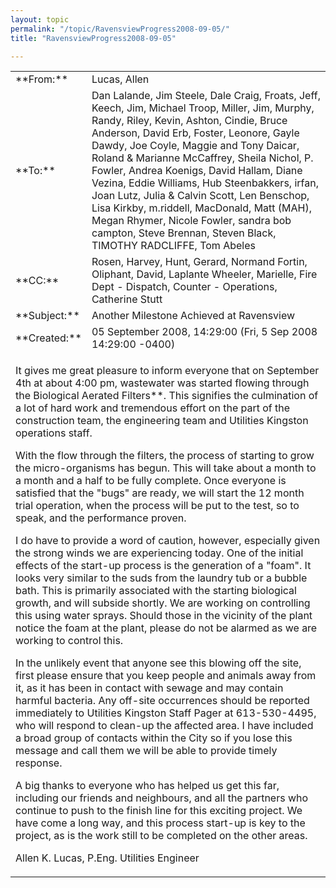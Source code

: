```yaml
---
layout: topic
permalink: "/topic/RavensviewProgress2008-09-05/"
title: "RavensviewProgress2008-09-05"

---
```


<table>
<tr><td>**From:**</td><td>Lucas, Allen</td></tr>
<tr><td>**To:**</td><td>
Dan Lalande, Jim Steele, Dale Craig, Froats, Jeff, Keech, Jim, Michael Troop, Miller, Jim, Murphy, Randy, Riley, Kevin, Ashton, Cindie, Bruce Anderson, David Erb, Foster, Leonore, Gayle Dawdy, Joe Coyle, Maggie and Tony Daicar, Roland & Marianne McCaffrey, Sheila Nichol, P. Fowler, Andrea Koenigs, David Hallam, Diane Vezina, Eddie Williams, Hub Steenbakkers, irfan, Joan Lutz, Julia & Calvin Scott, Len Benschop, Lisa Kirkby, m.riddell, MacDonald, Matt (MAH), Megan Rhymer, Nicole Fowler, sandra bob campton, Steve Brennan, Steven Black, TIMOTHY RADCLIFFE, Tom Abeles</td></tr>
<tr><td>**CC:**</td><td>Rosen, Harvey, Hunt, Gerard, Normand Fortin, Oliphant, David, Laplante Wheeler, Marielle, Fire Dept - Dispatch, Counter - Operations, Catherine Stutt</td></tr>
<tr><td>**Subject:**</td><td>Another Milestone Achieved at Ravensview</td></tr>
<tr><td>**Created:**</td><td>05 September 2008, 14:29:00  (Fri, 5 Sep 2008 14:29:00 -0400)</td></tr>
<tr><td colspan="2">

It gives me great pleasure to inform everyone that on September 4th at about 4:00 pm, wastewater was started flowing
through the Biological Aerated Filters**.
This signifies the culmination of a lot of hard work and tremendous effort on the part of the construction team,
the engineering team and Utilities Kingston operations staff.

With the flow through the filters, the process of starting to grow the micro-organisms has begun.
This will take about a month to a month and a half to be fully complete. Once everyone is satisfied that the "bugs" are ready,
we will start the 12 month trial operation, when the process will be put to the test, so to speak, and the performance proven.

I do have to provide a word of caution, however, especially given the strong winds we are experiencing today.
One of the initial effects of the start-up process is the generation of a "foam".
It looks very similar to the suds from the laundry tub or a bubble bath. This is primarily associated with the starting biological growth, and will subside shortly. We are working on controlling this using water sprays. Should those in the vicinity of the plant notice the foam at the plant, please do not be alarmed as we are working to control this.

In the unlikely event that anyone see this blowing off the site, first please ensure that you keep people and animals away from it, as it has been in contact with sewage and may contain harmful bacteria. Any off-site occurrences should be reported immediately to Utilities Kingston Staff Pager at 613-530-4495, who will respond to clean-up the affected area. I have included a broad group of contacts within the City so if you lose this message and call them we will be able to provide timely response.

A big thanks to everyone who has helped us get this far, including our friends and neighbours, and all the partners who continue to push to the finish line for this exciting project. We have come a long way, and this process start-up is key to the project, as is the work still to be completed on the other areas.

Allen K. Lucas, P.Eng.
Utilities Engineer

</td></tr>
</table>

